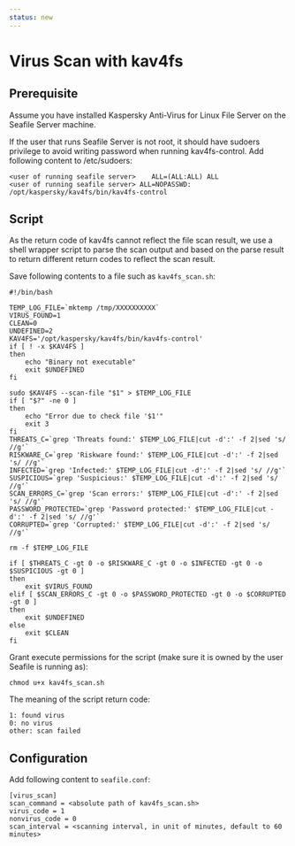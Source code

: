 ```yaml
---
status: new
---
```



# Virus Scan with kav4fs

## Prerequisite

Assume you have installed Kaspersky Anti-Virus for Linux File Server on the Seafile Server machine.

If the user that runs Seafile Server is not root, it should have sudoers privilege to avoid writing password when running kav4fs-control. Add following content to /etc/sudoers:

```
<user of running seafile server>	ALL=(ALL:ALL) ALL
<user of running seafile server> ALL=NOPASSWD: /opt/kaspersky/kav4fs/bin/kav4fs-control
```

## Script

As the return code of kav4fs cannot reflect the file scan result, we use a shell wrapper script to parse the scan output and based on the parse result to return different return codes to reflect the scan result.

Save following contents to a file such as `kav4fs_scan.sh`:

```
#!/bin/bash

TEMP_LOG_FILE=`mktemp /tmp/XXXXXXXXXX`
VIRUS_FOUND=1
CLEAN=0
UNDEFINED=2
KAV4FS='/opt/kaspersky/kav4fs/bin/kav4fs-control'
if [ ! -x $KAV4FS ]
then
    echo "Binary not executable"
    exit $UNDEFINED
fi

sudo $KAV4FS --scan-file "$1" > $TEMP_LOG_FILE
if [ "$?" -ne 0 ]
then
    echo "Error due to check file '$1'"
    exit 3
fi
THREATS_C=`grep 'Threats found:' $TEMP_LOG_FILE|cut -d':' -f 2|sed 's/ //g'`
RISKWARE_C=`grep 'Riskware found:' $TEMP_LOG_FILE|cut -d':' -f 2|sed 's/ //g'`
INFECTED=`grep 'Infected:' $TEMP_LOG_FILE|cut -d':' -f 2|sed 's/ //g'`
SUSPICIOUS=`grep 'Suspicious:' $TEMP_LOG_FILE|cut -d':' -f 2|sed 's/ //g'`
SCAN_ERRORS_C=`grep 'Scan errors:' $TEMP_LOG_FILE|cut -d':' -f 2|sed 's/ //g'`
PASSWORD_PROTECTED=`grep 'Password protected:' $TEMP_LOG_FILE|cut -d':' -f 2|sed 's/ //g'`
CORRUPTED=`grep 'Corrupted:' $TEMP_LOG_FILE|cut -d':' -f 2|sed 's/ //g'`

rm -f $TEMP_LOG_FILE

if [ $THREATS_C -gt 0 -o $RISKWARE_C -gt 0 -o $INFECTED -gt 0 -o $SUSPICIOUS -gt 0 ]
then
    exit $VIRUS_FOUND
elif [ $SCAN_ERRORS_C -gt 0 -o $PASSWORD_PROTECTED -gt 0 -o $CORRUPTED -gt 0 ]
then
    exit $UNDEFINED
else
    exit $CLEAN
fi
```

Grant execute permissions for the script (make sure it is owned by the user Seafile is running as):

```
chmod u+x kav4fs_scan.sh
```

The meaning of the script return code:

```
1: found virus
0: no virus
other: scan failed
```

## Configuration

Add following content to `seafile.conf`:

```
[virus_scan]
scan_command = <absolute path of kav4fs_scan.sh>
virus_code = 1
nonvirus_code = 0
scan_interval = <scanning interval, in unit of minutes, default to 60 minutes>
```
